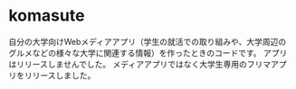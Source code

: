 # komasute
自分の大学向けWebメディアアプリ（学生の就活での取り組みや、大学周辺のグルメなどの様々な大学に関連する情報）を作ったときのコードです。
アプリはリリースしませんでした。
メディアアプリではなく大学生専用のフリマアプリをリリースしました。
